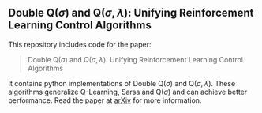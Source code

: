 
Double Q(*σ*) and Q(*σ*, *λ*): Unifying Reinforcement Learning Control Algorithms
---------------------------------------------------------------------------------

This repository includes code for the paper:

> Double Q(*σ*) and Q(*σ*, *λ*): Unifying Reinforcement Learning Control Algorithms

It contains python implementations of Double Q(*σ*) and Q(*σ*, *λ*). These algorithms generalize Q-Learning, Sarsa and Q(*σ*) and can achieve better performance. Read the paper at [arXiv]() for more information.

